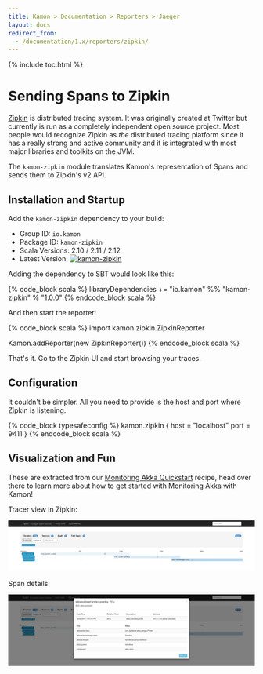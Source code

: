 ```yaml
---
title: Kamon > Documentation > Reporters > Jaeger
layout: docs
redirect_from:
  - /documentation/1.x/reporters/zipkin/
---
```


{% include toc.html %}

Sending Spans to Zipkin
=======================

[Zipkin][1] is distributed tracing system. It was originally created at Twitter but currently is run as a completely
independent open source project. Most people would recognize Zipkin as _the_ distributed tracing platform since it has
a really strong and active community and it is integrated with most major libraries and toolkits on the JVM.

The `kamon-zipkin` module translates Kamon's representation of Spans and sends them to Zipkin's v2 API.


## Installation and Startup

Add the `kamon-zipkin` dependency to your build:
  - Group ID: `io.kamon`
  - Package ID: `kamon-zipkin`
  - Scala Versions: 2.10 / 2.11 / 2.12
  - Latest Version: [![kamon-zipkin](https://maven-badges.herokuapp.com/maven-central/io.kamon/kamon-zipkin_2.12/badge.svg)](https://maven-badges.herokuapp.com/maven-central/io.kamon/kamon-zipkin_2.12)

Adding the dependency to SBT would look like this:

{% code_block scala %}
libraryDependencies += "io.kamon" %% "kamon-zipkin" % "1.0.0"
{% endcode_block scala %}

And then start the reporter:

{% code_block scala %}
import kamon.zipkin.ZipkinReporter

Kamon.addReporter(new ZipkinReporter())
{% endcode_block scala %}

That's it. Go to the Zipkin UI and start browsing your traces.

## Configuration

It couldn't be simpler. All you need to provide is the host and port where Zipkin is listening.

{% code_block typesafeconfig %}
kamon.zipkin {
  host = "localhost"
  port = 9411
}
{% endcode_block scala %}


## Visualization and Fun

These are extracted from our [Monitoring Akka Quickstart][2] recipe, head over there to learn more about how to get
started with Monitoring Akka with Kamon!

Tracer view in Zipkin:

<img class="img-fluid my-4" src="/assets/img/recipes/quickstart-zipkin-trace.png">

Span details:

<img class="img-fluid my-4" src="/assets/img/recipes/quickstart-zipkin-span-detail.png">

[1]: https://zipkin.io/
[2]: /documentation/1.x/recipes/monitoring-akka-quickstart/
